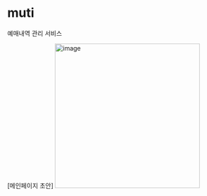 # muti

예매내역 관리 서비스

[메인페이지 초안]
<img width="329" alt="image" src="https://github.com/kjeongh/muti/assets/88549117/eb4d91b0-30e6-4bee-961d-6864c4a69223">
